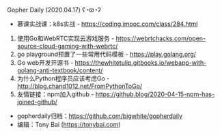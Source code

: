 Gopher Daily (2020.04.17) ʕ◔ϖ◔ʔ

* 慕课实战课：k8s实战 - https://coding.imooc.com/class/284.html

1. 使用Go和WebRTC实现云游戏服务 - https://webrtchacks.com/open-source-cloud-gaming-with-webrtc/
2. go playground预置了一些常用代码模板 - https://play.golang.org/
3. Go web开发开源书 - https://thewhitetulip.gitbooks.io/webapp-with-golang-anti-textbook/content/
4. 为什么Python程序员应该考虑Go - http://blog.chand1012.net/FromPythonToGo/
5. 友情链接：npm加入github - https://github.blog/2020-04-15-npm-has-joined-github/

* gopherdaily归档：https://github.com/bigwhite/gopherdaily
* 编辑：Tony Bai (https://tonybai.com)

